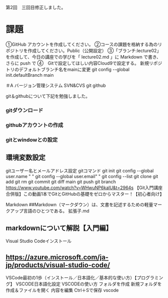 第2回　三回目修正しました。
# 課題
①GitHub アカウントを作成してください。
②コースの課題を格納する為のリポジトリを作成してください。Public（公開設定）
③「ブランチ:lecture02」を作成して、今日の講座での学びを「 lecture02.md 」に Markdown で書き、さらに push で
④　Gitで設定してほしい内容Cloud9で設定する。
新規リポジトリのデフォルトブランチ名をmainに変更
git config --global init.defaultBranch main

＃A バージョン管理システム SVN&CVS git github

git＆githubについて下記を勉強しました。
### gitダウンロード
### githubアカウントの作成
### gitとwindowとの設定
## 環境変数設定
gitユーザー名とメールアドレス設定
gitコマンド
 git init
 git config --global user.name " "
 git config --global user.email" "
 git config --list
 git clone
 git add
 git rm 
 git commit
 git diff main
 git push
 git branch
 https://www.youtube.com/watch?v=WHwuNP6kalU&t=2964s
【Git入門講座 合併版】この動画1本でGitとGitHubの基礎をゼロからマスター！【初心者向け】

 Markdown
 ##Markdown（マークダウン）は、文書を記述するための軽量マークアップ言語のひとつである。
拡張子.md

## markdownについて解説【入門編】

 Visual Studio Codeインストール
 ## https://azure.microsoft.com/ja-jp/products/visual-studio-code/
VSCode最初の1歩（インストール／日本語化／基本的な使い方）【プログラミング】
VSCODE日本語化設定
VSCODEの使い方
フォルダを作成
新規フォルダを作成＆ファイルを開く
内容を編集
Ctrl＋Sで保存
vscode
